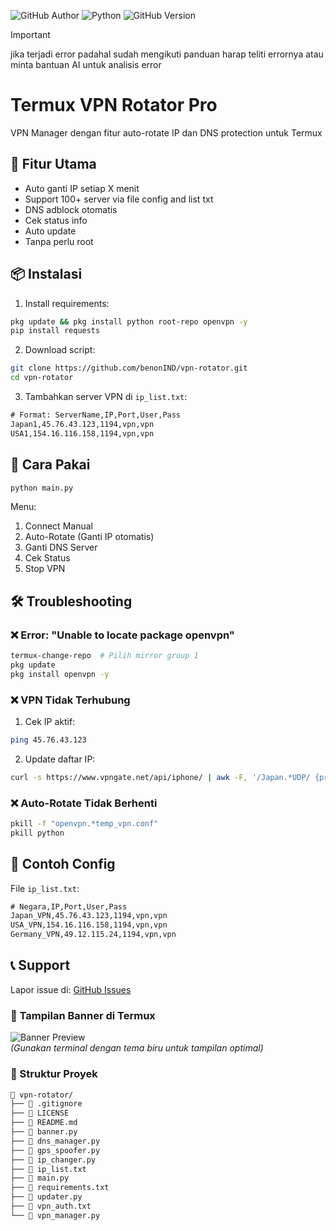 ![GitHub Author](https://img.shields.io/badge/Author-yorima-blue?logo=github&style=for-the-badge)
![Python](https://img.shields.io/badge/Python-3.8%2B-3776AB?logo=python&logoColor=white&style=for-the-badge)
![GitHub Version](https://img.shields.io/badge/Version-1.0.0-blueviolet?style=for-the-badge)

> [!IMPORTANT]
> jika terjadi error padahal sudah mengikuti panduan harap teliti errornya atau minta bantuan AI untuk analisis error

# Termux VPN Rotator Pro

VPN Manager dengan fitur auto-rotate IP dan DNS protection untuk Termux

## 🚀 Fitur Utama
- Auto ganti IP setiap X menit
- Support 100+ server via file config and list txt
- DNS adblock otomatis
- Cek status info
- Auto update
- Tanpa perlu root

## 📦 Instalasi
1. Install requirements:
```bash
pkg update && pkg install python root-repo openvpn -y
pip install requests
```

2. Download script:
```bash
git clone https://github.com/benonIND/vpn-rotator.git
cd vpn-rotator
```

3. Tambahkan server VPN di `ip_list.txt`:
```txt
# Format: ServerName,IP,Port,User,Pass
Japan1,45.76.43.123,1194,vpn,vpn
USA1,154.16.116.158,1194,vpn,vpn
```

## 🎯 Cara Pakai
```bash
python main.py
```
Menu:
1. Connect Manual
2. Auto-Rotate (Ganti IP otomatis)
3. Ganti DNS Server
4. Cek Status
5. Stop VPN

## 🛠️ Troubleshooting
### ❌ Error: "Unable to locate package openvpn"
```bash
termux-change-repo  # Pilih mirror group 1
pkg update
pkg install openvpn -y
```

### ❌ VPN Tidak Terhubung
1. Cek IP aktif:
```bash
ping 45.76.43.123
```
2. Update daftar IP:
```bash
curl -s https://www.vpngate.net/api/iphone/ | awk -F, '/Japan.*UDP/ {print $1,$14,$3}' >> ip_list.txt
```

### ❌ Auto-Rotate Tidak Berhenti
```bash
pkill -f "openvpn.*temp_vpn.conf"
pkill python
```

## 📌 Contoh Config
File `ip_list.txt`:
```txt
# Negara,IP,Port,User,Pass
Japan_VPN,45.76.43.123,1194,vpn,vpn
USA_VPN,154.16.116.158,1194,vpn,vpn
Germany_VPN,49.12.115.24,1194,vpn,vpn
```

## 📞 Support
Lapor issue di: [GitHub Issues](https://github.com/benonIND/vpn-rotator/issues)

### 🎨 Tampilan Banner di Termux
![Banner Preview](https://d.top4top.io/p_3451xke020.jpg)  
*(Gunakan terminal dengan tema biru untuk tampilan optimal)*

### 🔧 Struktur Proyek
```bash
📂 vpn-rotator/
├── 📄 .gitignore
├── 📄 LICENSE
├── 📄 README.md
├── 📄 banner.py
├── 📄 dns_manager.py
├── 📄 gps_spoofer.py
├── 📄 ip_changer.py
├── 📄 ip_list.txt
├── 📄 main.py
├── 📄 requirements.txt
├── 📄 updater.py
├── 📄 vpn_auth.txt
└── 📄 vpn_manager.py
```
